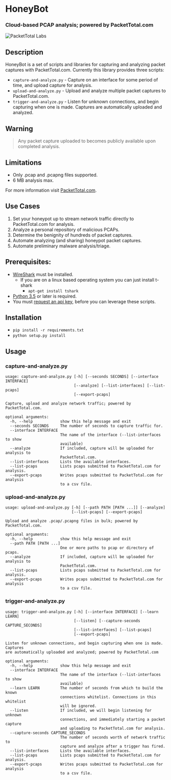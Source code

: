 # HoneyBot
### Cloud-based PCAP analysis; powered by PacketTotal.com
![PacketTotal Labs](https://raw.githubusercontent.com/PacketTotal/HoneyBot/master/img/packettotal.png)

## Description
HoneyBot is a set of scripts and libraries for capturing and analyzing packet captures with PacketTotal.com.
Currently this library provides three scripts:

  - `capture-and-analyze.py` - Capture on an interface for some period of time, and upload capture for analysis.
  - `upload-and-analyze.py` - Upload and analyze multiple packet captures to PacketTotal.com.
  - `trigger-and-analyze.py` - Listen for unknown connections, and begin capturing when one is made. Captures are automatically uploaded and analyzed.


## Warning
> Any packet capture uploaded to becomes publicly available upon completed analysis.

## Limitations
- Only .pcap and .pcapng files supported.
- 6 MB analysis max.

For more information visit [PacketTotal.com](https://packettotal.com/about.html).

## Use Cases
1. Set your honeypot up to stream network traffic directly to PacketTotal.com for analysis.
2. Analyze a personal repository of malicious PCAPs.
3. Determine the benignity of hundreds of packet captures.
4. Automate analyzing (and sharing) honeypot packet captures.
5. Automate preliminary malware analysis/triage.



## Prerequisites:
 - [WireShark](https://www.wireshark.org/download.html) must be installed.
    - If you are on a linux based operating system you can just install t-shark
        - `apt-get install tshark`
 - [Python 3.5](https://www.python.org/downloads/) or later is required.
 - You must [request an api key](https://packettotal.com/api.html), before you can leverage these scripts.


## Installation
- `pip install -r requirements.txt`
- `python setup.py install`


## Usage

### capture-and-analyze.py

```
usage: capture-and-analyze.py [-h] [--seconds SECONDS] [--interface INTERFACE]
                              [--analyze] [--list-interfaces] [--list-pcaps]
                              [--export-pcaps]

Capture, upload and analyze network traffic; powered by PacketTotal.com.

optional arguments:
  -h, --help            show this help message and exit
  --seconds SECONDS     The number of seconds to capture traffic for.
  --interface INTERFACE
                        The name of the interface (--list-interfaces to show
                        available)
  --analyze             If included, capture will be uploaded for analysis to
                        PacketTotal.com.
  --list-interfaces     Lists the available interfaces.
  --list-pcaps          Lists pcaps submitted to PacketTotal.com for analysis.
  --export-pcaps        Writes pcaps submitted to PacketTotal.com for analysis
                        to a csv file.
```


### upload-and-analyze.py

```
usage: upload-and-analyze.py [-h] [--path PATH [PATH ...]] [--analyze]
                             [--list-pcaps] [--export-pcaps]

Upload and analyze .pcap/.pcapng files in bulk; powered by PacketTotal.com.

optional arguments:
  -h, --help            show this help message and exit
  --path PATH [PATH ...]
                        One or more paths to pcap or directory of pcaps.
  --analyze             If included, capture will be uploaded for analysis to
                        PacketTotal.com.
  --list-pcaps          Lists pcaps submitted to PacketTotal.com for analysis.
  --export-pcaps        Writes pcaps submitted to PacketTotal.com for analysis
                        to a csv file.
```


### trigger-and-analyze.py
```
usage: trigger-and-analyze.py [-h] [--interface INTERFACE] [--learn LEARN]
                              [--listen] [--capture-seconds CAPTURE_SECONDS]
                              [--list-interfaces] [--list-pcaps]
                              [--export-pcaps]

Listen for unknown connections, and begin capturing when one is made. Captures
are automatically uploaded and analyzed; powered by PacketTotal.com

optional arguments:
  -h, --help            show this help message and exit
  --interface INTERFACE
                        The name of the interface (--list-interfaces to show
                        available)
  --learn LEARN         The number of seconds from which to build the known
                        connections whitelist. Connections in this whitelist
                        will be ignored.
  --listen              If included, we will begin listening for unknown
                        connections, and immediately starting a packet capture
                        and uploading to PacketTotal.com for analysis.
  --capture-seconds CAPTURE_SECONDS
                        The number of seconds worth of network traffic to
                        capture and analyze after a trigger has fired.
  --list-interfaces     Lists the available interfaces.
  --list-pcaps          Lists pcaps submitted to PacketTotal.com for analysis.
  --export-pcaps        Writes pcaps submitted to PacketTotal.com for analysis
                        to a csv file.
```

